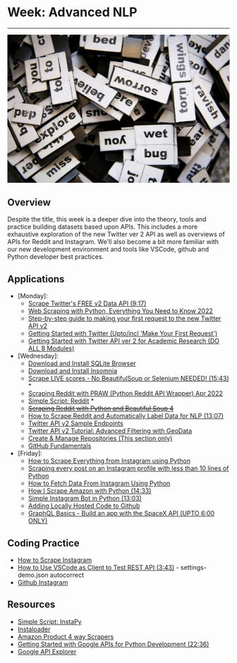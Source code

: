 # Week: Advanced NLP
<hr>

![Map Image](images/img_iphs290_nlp_adv_alvensia-angela-_N0srPVrfVk-unsplash.jpg)

## Overview

Despite the title, this week is a deeper dive into the theory, tools and practice building datasets based upon APIs. This includes a more exhaustive exploration of the new Twitter ver 2 API as well as overviews of APIs for Reddit and Instagram. We'll also become a bit more familiar with our new development environment and tools like VSCode, github and Python developer best practices.

## Applications

- [Monday]:
    * [Scrape Twitter's FREE v2 Data API (9:17)](https://www.youtube.com/watch?v=s73s9JbZgiY)
    * [Web Scraping with Python, Everything You Need to Know 2022](https://www.scrapingbee.com/blog/web-scraping-101-with-python/)
    * [Step-by-step guide to making your first request to the new Twitter API v2](https://developer.twitter.com/en/docs/tutorials/step-by-step-guide-to-making-your-first-request-to-the-twitter-api-v2)
    * [Getting Started with Twitter (Upto/incl 'Make Your First Request')](https://developer.twitter.com/en/docs/twitter-api/getting-started/about-twitter-api)
    * [Getting Started with Twitter API ver 2 for Academic Research (DO ALL 8 Modules)](https://github.com/twitterdev/getting-started-with-the-twitter-api-v2-for-academic-research)
- [Wednesday]: 
    * [Download and Install SQLite Browser](https://github.com/sqlitebrowser/sqlitebrowser)
    * [Download and Install Insomnia](https://insomnia.rest/download)
    * [Scrape LIVE scores - No BeautifulSoup or Selenium NEEDED! (15:43)](https://www.youtube.com/watch?v=hV5k1XbcZXA) *
    * [Scraping Reddit with PRAW (Python Reddit API Wrapper) Apr 2022](https://blog.devgenius.io/scraping-reddit-with-praw-python-reddit-api-wrapper-eaa7d788d7b9)
    * [Simple Script: Reddit](https://github.com/Julio-M/reddit-scrape) *
    * ~~[Scraping Reddit with Python and Beautiful Soup 4](https://www.datacamp.com/tutorial/scraping-reddit-python-scrapy)~~
    * [How to Scrape Reddit and Automatically Label Data for NLP (13:07)](https://www.youtube.com/watch?v=8VZhog5C3bU&t=92s)
    * [Twitter API v2 Sample Endpoints](https://github.com/twitterdev/Twitter-API-v2-sample-code)
    * [Twitter API v2 Tutorial: Advanced Filtering with GeoData](https://developer.twitter.com/en/docs/tutorials/advanced-filtering-for-geo-data)
    * [Create & Manage Repositories (This section only)](https://docs.github.com/en/repositories/creating-and-managing-repositories/creating-a-new-repository)
    * [GitHub Fundamentals](https://developer.twitter.com/en/docs/apps/overview)
- [Friday]:
    * [How to Scrape Everything from Instagram using Python](https://python.plainenglish.io/scrape-everythings-from-instagram-using-python-39b5a8baf2e5)
    * [Scraping every post on an Instagram profile with less than 10 lines of Python](https://dev.to/chrisgreening/scraping-every-post-on-an-instagram-profile-with-less-than-10-lines-of-python-1n8b)
    * [How to Fetch Data From Instagram Using Python](https://www.makeuseof.com/python-instagram-fetch-data/)
    * [How I Scrape Amazon with Python (14:33)](https://www.youtube.com/watch?v=-0SSdvwK6Ho)
    * [Simple Instagram Bot in Python (13:03)](https://www.youtube.com/watch?v=cW7kMeOUr20&t=613s)
    * [Adding Locally Hosted Code to Github](https://docs.github.com/en/get-started/importing-your-projects-to-github/importing-source-code-to-github/adding-locally-hosted-code-to-github#adding-a-local-repository-to-github-with-github-cli)
   * [GraphQL Basics - Build an app with the SpaceX API (UPTO 6:00 ONLY)](https://www.youtube.com/watch?v=7wzR4Ig5pTI)


## Coding Practice

* [How to Scrape Instagram](https://proxyway.com/guides/how-to-scrape-instagram)
* [How to Use VSCode as Client to Test REST API (3:43)](https://www.youtube.com/watch?v=8uyTn4cg8Xc) - settings-demo.json autocorrect
* [Github Instagram](https://github.com/topics/instagram)

## Resources

* [Simple Script: InstaPy](https://github.com/InstaPy/instapy-quickstart)
* [Instaloader](https://github.com/instaloader/instaloader)
* [Amazon Product 4 way Scrapers](https://github.com/jhnwr/amazon-product-scraper)
* [Getting Started with Google APIs for Python Development (22:36)](https://www.youtube.com/watch?v=PKLG5pfs4nY)
* [Google API Explorer](https://developers.google.com/apis-explorer)





